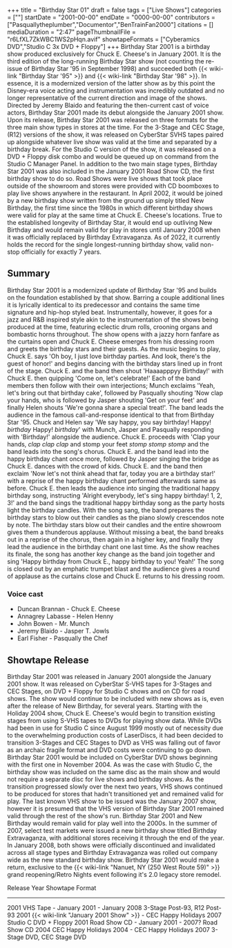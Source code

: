 +++
title = "Birthday Star 01"
draft = false
tags = ["Live Shows"]
categories = [""]
startDate = "2001-00-00"
endDate = "0000-00-00"
contributors = ["Pasquallytheplumber","Documentor","BenTrainFan2000"]
citations = []
mediaDuration = "2:47"
pageThumbnailFile = "r6LfXL7ZkWBC1WS2pHqn.avif"
showtapeFormats = ["Cyberamics DVD","Studio C 3x DVD + Floppy"]
+++
Birthday Star 2001 is a birthday show produced exclusively for Chuck E. Cheese's in January 2001.
It is the third edition of the long-running Birthday Star show (not counting the re-issue of Birthday Star '95 in September 1998) and succeeded both {{< wiki-link "Birthday Star '95" >}} and {{< wiki-link "Birthday Star '98" >}}. In essence, it is a modernized version of the latter show as by this point the Disney-era voice acting and instrumentation was incredibly outdated and no longer representative of the current direction and image of the shows. Directed by Jeremy Blaido and featuring the then-current cast of voice actors, Birthday Star 2001 made its debut alongside the January 2001 show.
Upon its release, Birthday Star 2001 was released on three formats for the three main show types in stores at the time. For the 3-Stage and CEC Stage, (R12) versions of the show, it was released on CyberStar SVHS tapes paired up alongside whatever live show was valid at the time and separated by a birthday break. For the Studio C version of the show, it was released on a DVD + Floppy disk combo and would be queued up on command from the Studio C Manager Panel. In addition to the two main stage types, Birthday Star 2001 was also included in the January 2001 Road Show CD, the first birthday show to do so. Road Shows were live shows that took place outside of the showroom and stores were provided with CD boomboxes to play live shows anywhere in the restaurant.
In April 2002, it would be joined by a new birthday show written from the ground up simply titled New Birthday, the first time since the 1980s in which different birthday shows were valid for play at the same time at Chuck E. Cheese's locations. True to the established longevity of Birthday Star, it would end up outliving New Birthday and would remain valid for play in stores until January 2008 when it was officially replaced by Birthday Extravaganza. As of 2022, it currently holds the record for the single longest-running birthday show, valid non-stop officially for exactly 7 years.

## Summary

Birthday Star 2001 is a modernized update of Birthday Star '95 and builds on the foundation established by that show. Barring a couple additional lines it is lyrically identical to its predecessor and contains the same time signature and hip-hop styled beat. Instrumentally, however, it goes for a jazz and R&B inspired style akin to the instrumentation of the shows being produced at the time, featuring eclectic drum rolls, crooning organs and bombastic horns throughout.
The show opens with a jazzy horn fanfare as the curtains open and Chuck E. Cheese emerges from his dressing room and greets the birthday stars and their guests. As the music begins to play, Chuck E. says 'Oh boy, I just love birthday parties. And look, there's the guest of honor!' and begins dancing with the birthday stars lined up in front of the stage. Chuck E. and the band then shout 'Haaaapppyy Birthday!' with Chuck E. then quipping 'Come on, let's celebrate!' Each of the band members then follow with their own interjections; Munch exclaims 'Yeah, let's bring out that birthday cake', followed by Pasqually shouting 'Now clap your hands, who is followed by Jasper shouting 'Get on your feet' and finally Helen shouts 'We're gonna share a special treat!'. The band leads the audience in the famous call-and-response identical to that from Birthday Star '95. Chuck and Helen say 'We say happy, you say birthday! Happy! *birthday* Happy! *birthday*' with Munch, Jasper and Pasqually responding with 'Birthday!' alongside the audience. Chuck E. proceeds with 'Clap your hands, *clap clap clap* and stomp your feet *stomp stomp stomp* and the band leads into the song's chorus. Chuck E. and the band lead into the happy birthday chant once more, followed by Jasper singing the bridge as Chuck E. dances with the crowd of kids. Chuck E. and the band then exclaim 'Now let's not think ahead that far, today you are a birthday star!' with a reprise of the happy birthday chant performed afterwards same as before. Chuck E. then leads the audience into singing the traditional happy birthday song, instructing 'Alright everybody, let's sing happy birthday! 1, 2, 3!' and the band sings the traditional happy birthday song as the party hosts light the birthday candles. With the song sang, the band prepares the birthday stars to blow out their candles as the piano slowly crescendos note by note. The birthday stars blow out their candles and the entire showroom gives them a thunderous applause. Without missing a beat, the band breaks out in a reprise of the chorus, then again in a higher key, and finally they lead the audience in the birthday chant one last time. As the show reaches its finale, the song has another key change as the band join together and sing 'Happy birthday from Chuck E., happy birthday to you! Yeah!' The song is closed out by an emphatic trumpet blast and the audience gives a round of applause as the curtains close and Chuck E. returns to his dressing room.

### Voice cast

- Duncan Brannan - Chuck E. Cheese
- Annagrey Labasse - Helen Henny
- John Bowen - Mr. Munch
- Jeremy Blaido - Jasper T. Jowls
- Earl Fisher - Pasqually the Chef

## Showtape Release

Birthday Star 2001 was released in January 2001 alongside the January 2001 show. It was released on CyberStar S-VHS tapes for 3-Stages and CEC Stages, on DVD + Floppy for Studio C shows and on CD for road shows. The show would continue to be included with new shows as is, even after the release of New Birthday, for several years. Starting with the Holiday 2004 show, Chuck E. Cheese's would begin to transition existing stages from using S-VHS tapes to DVDs for playing show data. While DVDs had been in use for Studio C since August 1999 mostly out of necessity due to the overwhelming production costs of LaserDiscs, it had been decided to transition 3-Stages and CEC Stages to DVD as VHS was falling out of favor as an archaic fragile format and DVD costs were continuing to go down. Birthday Star 2001 would be included on CyberStar DVD shows beginning with the first one in November 2004. As was the case with Studio C, the birthday show was included on the same disc as the main show and would not require a separate disc for live shows and birthday shows. As the transition progressed slowly over the next two years, VHS shows continued to be produced for stores that hadn't transitioned yet and remained valid for play. The last known VHS show to be issued was the January 2007 show, however it is presumed that the VHS version of Birthday Star 2001 remained valid through the rest of the show's run.
Birthday Star 2001 and New Birthday would remain valid for play well into the 2000s. In the summer of 2007, select test markets were issued a new birthday show titled Birthday Extravaganza, with additional stores receiving it through the end of the year. In January 2008, both shows were officially discontinued and invalidated across all stage types and Birthday Extravaganza was rolled out company wide as the new standard birthday show.
Birthday Star 2001 would make a return, exclusive to the {{< wiki-link "Nanuet, NY (250 West Route 59)" >}} grand reopening/Retro Nights event following it's 2.0 legacy store remodel.

  Release Year   Showtape                                                              Format
  -------------- --------------------------------------------------------------------- ------------------------------
  2001           VHS Tape - January 2001 - January 2008                                3-Stage Post-93, R12 Post-93
  2001           {{< wiki-link "January 2001 Show" >}} - CEC Happy Holidays 2007   Studio C DVD + Floppy
  2001           Road Show CD - January 2001 - 2007?                                   Road Show CD
  2004           CEC Happy Holidays 2004 - CEC Happy Holidays 2007                     3-Stage DVD, CEC Stage DVD
